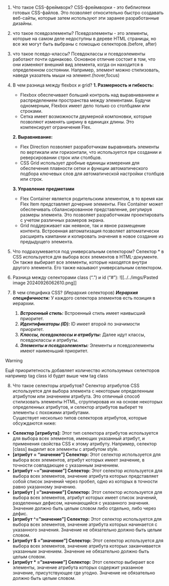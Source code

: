 1. Что такое CSS-фреймворк?
	CSS-фреймворки - это библиотеки готовых CSS-файлов. Это позволяет относительно быстро создавать веб-сайты, которые затем используют эти заранее разработанные дизайны.
2. что такое псевдоэлементы?
	Псевдоэлементы - это элементы, которые на самом деле недоступны в дереве HTML страницы, но все же могут быть выбраны с помощью селекторов.(before, after)
3. что такое псевдо-классы?
	Псевдоклассы и псевдоэлементы работают почти одинаково. Основное отличие состоит в том, что они изменяют внешний вид элемента, когда он находится в определенном состоянии. Например, элемент можно стилизовать, наведя указатель мыши на элемент.(hover,focus)
4. В чем разница между flexbox и grid?
	****1. Размерность и гибкость:****
	- Flexbox обеспечивает больший контроль над выравниванием и распределением пространства между элементами. Будучи одномерным, Flexbox имеет дело только со столбцами или строками.
	- Сетка имеет возможности двумерной компоновки, которые позволяют изменять ширину в единицах длины. Это компенсирует ограничения Flex.

	****2. Выравнивание:****	
	- Flex Direction позволяет разработчикам выравнивать элементы по вертикали или горизонтали, что используется при создании и реверсировании строк или столбцов.
	- CSS Grid использует дробные единицы измерения для обеспечения плавности сетки и функции автоматического подбора ключевых слов для автоматической настройки столбцов или строк.
	
	****3. Управление предметами****
	- Flex Container является родительским элементом, в то время как Flex Item представляет дочерние элементы. Flex Container может обеспечивать сбалансированное представление, регулируя размеры элемента. Это позволяет разработчикам проектировать с учетом различных размеров экрана.
	- Grid поддерживает как неявное, так и явное размещение контента. Встроенная автоматизация позволяет автоматически расширять кампании и копировать значения в новое создание из предыдущего элемента.
5. Что подразумевается под универсальным селектором?
	Селектор * в CSS используется для выбора всех элементов в HTML-документе. Он также выбирает все элементы, которые находятся внутри другого элемента. Его также называют универсальным селектором.
6. Разница между селекторами class (“.”) и id (“#”):
	![[../../imgs/Pasted image 20240926062610.png]]
7. В чем специфика CSS? (Иерархия селекторов)
	***Иерархия специфичности:*** У каждого селектора элементов есть позиция в иерархии.
	1. ***Встроенный стиль:*** Встроенный стиль имеет наивысший приоритет.
	2. ***Идентификаторы (ID):*** ID имеет второй по значимости приоритет.
	3. ***Классы, псевдоклассы и атрибуты:*** Далее идут классы, псевдоклассы и атрибуты.
	4. ***Элементы и псевдоэлементы:*** Элементы и псевдоэлементы имеют наименьший приоритет. 
>[!WARNING]
>Ещё приоритетность добавляет количество используемых селекторов например tag class id будет выше чем tag class 

8. Что такое селекторы атрибутов?
	Селектор атрибутов CSS используется для выбора элемента с некоторым определенным атрибутом или значением атрибута. Это отличный способ стилизовать элементы HTML, сгруппировав их на основе некоторых определенных атрибутов, и селектор атрибутов выберет те элементы с похожими атрибутами.  
	Существует несколько типов селекторов атрибутов, которые обсуждаются ниже:

- **Селектор [атрибута]:** Этот тип селектора атрибутов используется для выбора всех элементов, имеющих указанный атрибут, и применения свойства CSS к этому атрибуту. Например, селектор [class] выделит все элементы с атрибутом style.
- ****[атрибут = “значение”] Селектор:**** Этот селектор используется для выбора всех элементов, атрибут которых имеет значение, в точности совпадающее с указанным значением.
- ****[атрибут ~=”значение”] Селектор:**** Этот селектор используется для выбора всех элементов, значение атрибута которых представляет собой список значений через пробел, одно из которых в точности равно указанному значению.
- ****[атрибут | =”значение”] Селектор:**** Этот селектор используется для выбора всех элементов, атрибут которых имеет список значений, разделенных дефисом, начинающийся с указанного значения. Значение должно быть целым словом либо отдельно, либо через дефис.
- ****[атрибут ^=”значение”] Селектор:**** Этот селектор используется для выбора всех элементов, значение атрибута которых начинается с указанного значения. Значение не обязательно должно быть целым словом.
- ****[атрибут $ =”значение”] Селектор:**** Этот селектор используется для выбора всех элементов, значение атрибута которых заканчивается указанным значением. Значение не обязательно должно быть целым словом.
- ****[атрибут * =”значение”] Селектор:**** Этот селектор выбирает все элементы, значение атрибута которых содержит указанное значение, присутствующее где угодно. Значение не обязательно должно быть целым словом.